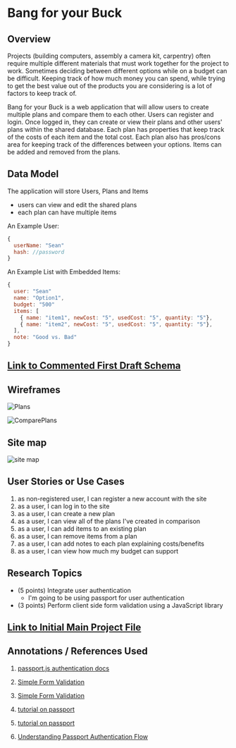# Bang for your Buck

## Overview

Projects (building computers, assembly a camera kit, carpentry) often require multiple different materials that must work together for the project to work. Sometimes deciding between different options while on a budget can be difficult. Keeping track of how much money you can spend, while trying to get the best value out of the products you are considering is a lot of factors to keep track of.

Bang for your Buck is a web application that will allow users to create multiple plans and compare them to each other. Users can register and login. Once logged in, they can create or view their plans and other users' plans within the shared database. Each plan has properties that keep track of the costs of each item and the total cost. Each plan also has pros/cons area for keeping track of the differences between your options. Items can be added and removed from the plans.


## Data Model

The application will store Users, Plans and Items

* users can view and edit the shared plans
* each plan can have multiple items


An Example User:

```javascript
{
  userName: "Sean"
  hash: //password
}
```

An Example List with Embedded Items:

```javascript
{
  user: "Sean"
  name: "Option1",
  budget: "500"
  items: [
    { name: "item1", newCost: "5", usedCost: "5", quantity: "5"},
    { name: "item2", newCost: "5", usedCost: "5", quantity: "5"},
  ],
  note: "Good vs. Bad"
}
```


## [Link to Commented First Draft Schema](src/db.js) 


## Wireframes

![Plans](documentation/wire1.jpg)

![ComparePlans](documentation/wire2.jpg)

## Site map

![site map](documentation/sitelink.jpg)
## User Stories or Use Cases

1. as non-registered user, I can register a new account with the site
2. as a user, I can log in to the site
3. as a user, I can create a new plan
4. as a user, I can view all of the plans I've created in comparison
5. as a user, I can add items to an existing plan
6. as a user, I can remove items from a plan
7. as a user, I can add notes to each plan explaining costs/benefits
8. as a user, I can view how much my budget can support

## Research Topics

* (5 points) Integrate user authentication
    * I'm going to be using passport for user authentication
* (3 points) Perform client side form validation using a JavaScript library

## [Link to Initial Main Project File](src/app.js) 


## Annotations / References Used


1. [passport.js authentication docs](http://passportjs.org/docs)

2. [Simple Form Validation](https://www.elated.com/articles/form-validation-with-javascript/)

3. [Simple Form Validation](https://www.w3schools.com/js/js_validation.asp)

4. [tutorial on passport](https://code.tutsplus.com/tutorials/authenticating-nodejs-applications-with-passport--cms-21619)

5. [tutorial on passport](https://scotch.io/tutorials/easy-node-authentication-setup-and-local)

6. [Understanding Passport Authentication Flow](http://toon.io/understanding-passportjs-authentication-flow/)
